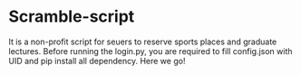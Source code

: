 # Scramble-script
It is a non-profit script for seuers to reserve sports places and graduate lectures.
Before running the login.py, you are required to fill config.json with UID and pip install all dependency.
Here we go!
